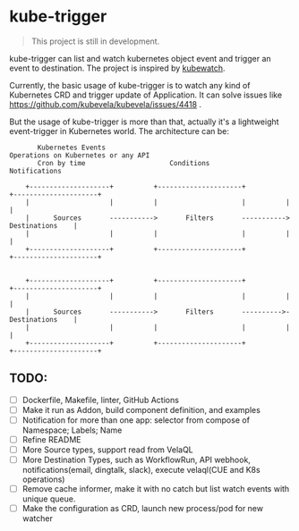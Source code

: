 # kube-trigger

> This project is still in development.

kube-trigger can list and watch kubernetes object event and trigger an event to destination. The project is inspired by [kubewatch](https://github.com/vmware-archive/kubewatch).

Currently, the basic usage of kube-trigger is to watch any kind of Kubernetes CRD and trigger update of Application. It can solve issues like https://github.com/kubevela/kubevela/issues/4418 .

But the usage of kube-trigger is more than that, actually it's a lightweight event-trigger in Kubernetes world. The architecture can be:

```                                                                                                                                                                                    
       Kubernetes Events                                              Operations on Kubernetes or any API
       Cron by time                     Conditions                      Notifications                                                                                           
                                                                                             
    +--------------------+          +---------------------+          +---------------------+ 
    |                    |          |                     |          |                     | 
    |      Sources       ----------->       Filters       ----------->     Destinations    | 
    |                    |          |                     |          |                     | 
    +--------------------+          +---------------------+          +---------------------+                                                                                              
                                                                                                                                                                                          
                                                                                             
    +--------------------+          +---------------------+          +---------------------+ 
    |                    |          |                     |          |                     | 
    |      Sources       ----------->       Filters       ---------->-     Destinations    | 
    |                    |          |                     |          |                     | 
    +--------------------+          +---------------------+          +---------------------+                                                                                                                                                                                                                                                                                        
```

## TODO:
- [ ] Dockerfile, Makefile, linter, GitHub Actions
- [ ] Make it run as Addon, build component definition, and examples
- [ ] Notification for more than one app: selector from compose of Namespace; Labels; Name
- [ ] Refine README
- [ ] More Source types, support read from VelaQL
- [ ] More Destination Types, such as WorkflowRun, API webhook, notifications(email, dingtalk, slack), execute velaql(CUE and K8s operations)
- [ ] Remove cache informer, make it with no catch but list watch events with unique queue.
- [ ] Make the configuration as CRD, launch new process/pod for new watcher
